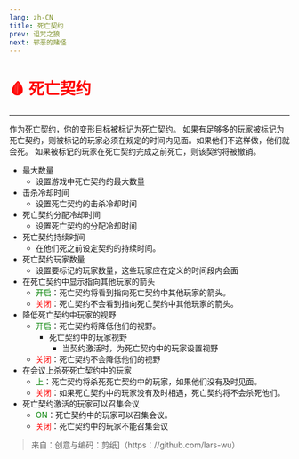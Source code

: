 ```yaml
---
lang: zh-CN
title: 死亡契约
prev: 诅咒之狼
next: 邪恶的赌怪
---
```


# <font color=red>🩸 <b>死亡契约</b></font> <Badge text="Killing" type="tip" vertical="middle"/>

***

作为死亡契约，你的变形目标被标记为死亡契约。 如果有足够多的玩家被标记为死亡契约，则被标记的玩家必须在规定的时间内见面。如果他们不这样做，他们就会死。 如果被标记的玩家在死亡契约完成之前死亡，则该契约将被撤销。

- 最大数量
  - 设置游戏中死亡契约的最大数量
- 击杀冷却时间
  - 设置死亡契约的击杀冷却时间
- 死亡契约分配冷却时间
  - 设置死亡契约的分配冷却时间
- 死亡契约持续时间
  - 在他们死之前设定契约的持续时间。
- 死亡契约玩家数量
  - 设置要标记的玩家数量，这些玩家应在定义的时间段内会面
- 在死亡契约中显示指向其他玩家的箭头
  - <font color=green>开启</font>：死亡契约将看到指向死亡契约中其他玩家的箭头。
  - <font color=red>关闭</font>：死亡契约不会看到指向死亡契约中其他玩家的箭头。
- 降低死亡契约中玩家的视野
  - <font color=green>开启</font>：死亡契约将降低他们的视野。
    - 死亡契约中的玩家视野
      - 当契约激活时，为死亡契约中的玩家设置视野
  - <font color=red>关闭</font>：死亡契约不会降低他们的视野
- 在会议上杀死死亡契约中的玩家
  - <font color=green>上</font>：死亡契约将杀死死亡契约中的玩家，如果他们没有及时见面。
  - <font color=red>关闭</font>：如果死亡契约中的玩家没有及时相遇，死亡契约将不会杀死他们。
- 死亡契约激活的玩家可以召集会议
  - <font color=green>ON</font>：死亡契约中的玩家可以召集会议。
  - <font color=red>关闭</font>：死亡契约中的玩家不能召集会议

> 来自：创意与编码：剪纸]（https：//github.com/lars-wu）
